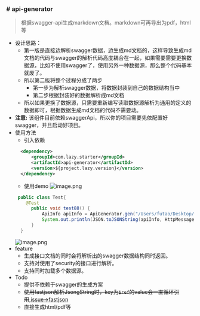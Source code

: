### # api-generator

> 根据swagger-api生成markdown文档。markdown可再导出为pdf，html等
* 设计思路：
    * 第一版是直接边解析swagger数据，边生成md文档的，这样导致生成md文档的代码与swagger的解析代码高度耦合在一起，如果需要需要更换数据源，比如不使用swagger了，使用另外一种数据源，那么整个代码基本就废了。
    * 所以第二版将整个过程分成了两步
        * 第一步为解析swagger数据，将数据封装到自己的数据结构当中
        * 第二步根据封装好的数据解析成md文档
    * 所以如果更换了数据源，只需要重新编写读取数据源解析为通用的定义的数据即可，根据数据生成md文档的代码不需要动。
* **注意:** 该组件目前依赖swaggerApi，所以你的项目需要先依配置好swagger，并且启动好项目。
* 使用方法
    * 引入依赖
    ```xml
      <dependency>
          <groupId>com.lazy.starter</groupId>
          <artifactId>api-generator</artifactId>
          <version>${project.lazy.version}</version>
      </dependency>    
    ```
    * 使用demo
    ![image.png](https://upload-images.jianshu.io/upload_images/1846623-748e4e040dd7c239.png?imageMogr2/auto-orient/strip%7CimageView2/2/w/1240)
    ```java
     public class Test{
        @Test
          public void test88() {
              ApiInfo apiInfo = ApiGenerator.gen("/Users/futao/Desktop/apiDoc.md", "http://localhost:8887/v2/api-docs");
              System.out.println(JSON.toJSONString(apiInfo, HttpMessageConverterConfiguration.SERIALIZER_FEATURES));
          }
      }
    ```
    ![image.png](https://upload-images.jianshu.io/upload_images/1846623-67ac1f318211603e.png?imageMogr2/auto-orient/strip%7CimageView2/2/w/1240)
* feature
    * 生成接口文档的同时会将解析出的swagger数据结构同时返回。
    * 支持对使用了security的接口进行解析。
    * 支持同时加载多个数据源。
* Todo
    * 提供不依赖于swagger的生成方案
    * ~~使用fastjson解析JsongString时，key为`$ref`的value会一直循环引用~~,[issue->fastjson](https://github.com/alibaba/fastjson/issues/2429)
    * 直接生成html/pdf等